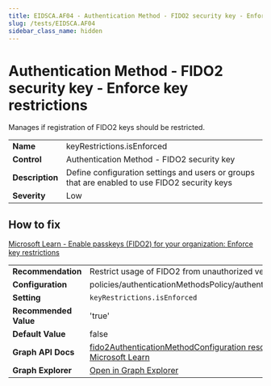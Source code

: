 ```yaml
---
title: EIDSCA.AF04 - Authentication Method - FIDO2 security key - Enforce key restrictions
slug: /tests/EIDSCA.AF04
sidebar_class_name: hidden
---
```


# Authentication Method - FIDO2 security key - Enforce key restrictions

Manages if registration of FIDO2 keys should be restricted.

| | |
|-|-|
| **Name** | keyRestrictions.isEnforced |
| **Control** | Authentication Method - FIDO2 security key |
| **Description** | Define configuration settings and users or groups that are enabled to use FIDO2 security keys |
| **Severity** | Low |

## How to fix

[Microsoft Learn - Enable passkeys (FIDO2) for your organization: Enforce key restrictions](https://learn.microsoft.com/en-us/entra/identity/authentication/how-to-enable-passkey-fido2#passkey-optional-settings)

| | |
|-|-|
| **Recommendation** | Restrict usage of FIDO2 from unauthorized vendors or platforms |
| **Configuration** | policies/authenticationMethodsPolicy/authenticationMethodConfigurations('Fido2') |
| **Setting** | `keyRestrictions.isEnforced` |
| **Recommended Value** | 'true' |
| **Default Value** | false |
| **Graph API Docs** | [fido2AuthenticationMethodConfiguration resource type - Microsoft Graph v1.0 - Microsoft Learn](https://learn.microsoft.com/en-us/graph/api/resources/fido2authenticationmethodconfiguration) |
| **Graph Explorer** | [Open in Graph Explorer](https://developer.microsoft.com/en-us/graph/graph-explorer?request=policies/authenticationMethodsPolicy/authenticationMethodConfigurations('Fido2')&method=GET&version=beta&GraphUrl=https://graph.microsoft.com) |



